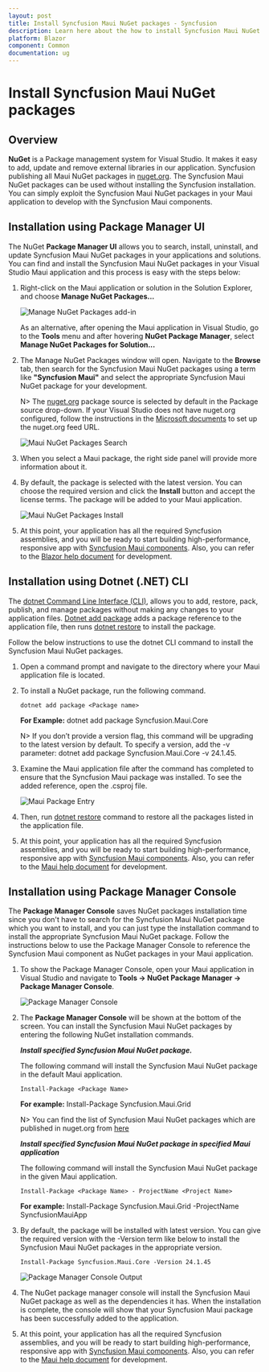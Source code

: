 ```yaml
---
layout: post
title: Install Syncfusion Maui NuGet packages - Syncfusion
description: Learn here about the how to install Syncfusion Maui NuGet packages from Package manager and NuGet manager.
platform: Blazor
component: Common
documentation: ug
---
```


# Install Syncfusion Maui NuGet packages

## Overview

**NuGet** is a Package management system for Visual Studio. It makes it easy to add, update and remove external libraries in our application. Syncfusion publishing all Maui NuGet packages in [nuget.org](https://www.nuget.org/packages?q=Tag%3A%22Maui%22+Syncfusion). The Syncfusion Maui NuGet packages can be used without installing the Syncfusion installation. You can simply exploit the Syncfusion Maui NuGet packages in your Maui application to develop with the Syncfusion Maui components.

## Installation using Package Manager UI

The NuGet **Package Manager UI** allows you to search, install, uninstall, and update Syncfusion Maui NuGet packages in your applications and solutions. You can find and install the Syncfusion Maui NuGet packages in your Visual Studio Maui application and this process is easy with the steps below:

1. Right-click on the Maui application or solution in the Solution Explorer, and choose **Manage NuGet Packages...**

    ![Manage NuGet Packages add-in](images/ManageNuGet.png)

    As an alternative, after opening the Maui application in Visual Studio, go to the **Tools** menu and after hovering **NuGet Package Manager**, select **Manage NuGet Packages for Solution...**

2. The Manage NuGet Packages window will open. Navigate to the **Browse** tab, then search for the Syncfusion Maui NuGet packages using a term like **"Syncfusion Maui"** and select the appropriate Syncfusion Maui NuGet package for your development.

    N> The [nuget.org](https://api.nuget.org/v3/index.json) package source is selected by default in the Package source drop-down. If your Visual Studio does not have nuget.org configured, follow the instructions in the [Microsoft documents](https://learn.microsoft.com/en-us/nuget/consume-packages/install-use-packages-visual-studio#package-sources) to set up the nuget.org feed URL.

    ![Maui NuGet Packages Search](images/NuGetsearch.png)

3. When you select a Maui package, the right side panel will provide more information about it.

4. By default, the package is selected with the latest version. You can choose the required version and click the **Install** button and accept the license terms. The package will be added to your Maui application.

    ![Maui NuGet Packages Install](images/InstallNuGet.png)

5. At this point, your application has all the required Syncfusion assemblies, and you will be ready to start building high-performance, responsive app with [Syncfusion Maui components](https://www.syncfusion.com/maui-controls). Also, you can refer to the [Blazor help document](https://help.syncfusion.com/maui/introduction/overview) for development.

## Installation using Dotnet (.NET) CLI

The [dotnet Command Line Interface (CLI)](https://learn.microsoft.com/en-us/nuget/consume-packages/install-use-packages-dotnet-cli), allows you to add, restore, pack, publish, and manage packages without making any changes to your application files. [Dotnet add package](https://learn.microsoft.com/en-us/dotnet/core/tools/dotnet-add-package?tabs=netcore2x) adds a package reference to the application file, then runs [dotnet restore](https://learn.microsoft.com/en-us/dotnet/core/tools/dotnet-restore?tabs=netcore2x) to install the package.

Follow the below instructions to use the dotnet CLI command to install the Syncfusion Maui NuGet packages.

1. Open a command prompt and navigate to the directory where your Maui application file is located.
2. To install a NuGet package, run the following command.

    ```dotnet add package <Package name>```

    **For Example:**
    dotnet add package Syncfusion.Maui.Core

    N> If you don’t provide a version flag, this command will be upgrading to the latest version by default. To specify a version, add the -v parameter: dotnet add package Syncfusion.Maui.Core -v 24.1.45.

3. Examine the Maui application file after the command has completed to ensure that the Syncfusion Maui package was installed. To see the added reference, open the .csproj file.

    ![Maui Package Entry ](images/packageentry.png)

4. Then, run  [dotnet restore](https://learn.microsoft.com/en-us/dotnet/core/tools/dotnet-restore?tabs=netcore2x) command to restore all the packages listed in the application file.

5. At this point, your application has all the required Syncfusion assemblies, and you will be ready to start building high-performance, responsive app with [Syncfusion Maui components](https://www.syncfusion.com/maui-controls). Also, you can refer to the [Maui help document](https://help.syncfusion.com/maui/introduction/overview) for development.

## Installation using Package Manager Console

The **Package Manager Console** saves NuGet packages installation time since you don't have to search for the Syncfusion Maui NuGet package which you want to install, and you can just type the installation command to install the appropriate Syncfusion Maui NuGet package. Follow the instructions below to use the Package Manager Console to reference the Syncfusion Maui component as NuGet packages in your Maui application.

1. To show the Package Manager Console, open your Maui application in Visual Studio and navigate to **Tools -> NuGet Package Manager -> Package Manager Console**.

    ![Package Manager Console ](images/console.png)

2. The **Package Manager Console** will be shown at the bottom of the screen. You can install the Syncfusion Maui NuGet packages by entering the following NuGet installation commands.

    ***Install specified Syncfusion Maui NuGet package.***

    The following command will install the Syncfusion Maui NuGet package in the default Maui application.

    ```Install-Package <Package Name>```

    **For example:** Install-Package Syncfusion.Maui.Grid

    N> You can find the list of Syncfusion Maui NuGet packages which are published in nuget.org from [here](https://www.nuget.org/packages?q=Tags%3A%22Maui%22+syncfusion)

    ***Install specified Syncfusion Maui NuGet package in specified Maui application***

    The following command will install the Syncfusion Maui NuGet package in the given Maui application.

    ```Install-Package <Package Name> - ProjectName <Project Name>```

    **For example:** Install-Package Syncfusion.Maui.Grid -ProjectName SyncfusionMauiApp

3. By default, the package will be installed with latest version. You can give the required version with the -Version term like below to install the Syncfusion Maui NuGet packages in the appropriate version.

    ```Install-Package Syncfusion.Maui.Core -Version 24.1.45```

    ![Package Manager Console Output ](images/ConsoleInstallationOutput.png)

4. The NuGet package manager console will install the Syncfusion Maui NuGet package as well as the dependencies it has. When the installation is complete, the console will show that your Syncfusion Maui package has been successfully added to the application.

5. At this point, your application has all the required Syncfusion assemblies, and you will be ready to start building high-performance, responsive app with [Syncfusion Maui components](https://www.syncfusion.com/maui-controls). Also, you can refer to the [Maui help document](https://help.syncfusion.com/maui/introduction/overview) for development.